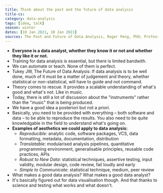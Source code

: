 ```yaml
---
title: Think about the past and the future of data analysis
title-cs: 
category: data-analysis
tags: [idea, talk]
season: winter
dates: [10 Jan 2021, 10 Jan 2021]
sources: The Past and Future of Data Analysis, Roger Peng, PhD; Professor of Biostatistics, https://youtu.be/qFtJaq4TlqE
---
```


* **Everyone is a data analyst, whether they know it or not and whether they like it or not.**
* Training for data analysis is essential, but there is limited bandwith.
* We can automate or teach. None of them is perfect.
* Tukey JW, The Future of Data Analysis: If data analysis is to be well done, much of it must be a matter of judgement and theory, whether statistical or non-statistical, will have to guide and not command.
* Theory comes to rescue. It provides a scalable understanding of what's good and what's not. Like in music.
* Today, there is still a lot of discussion about the "instruments" rather than the "music" that is being produced.
* We have a good idea a posteriori but not a priori.
* Basically, you need to be provided with everything – both software and data – to be able to reproduce the results. You also need to be quite knowledgable in the field to understand what's going on.
* **Examples of aesthetics we could apply to data analysis:**
	* *Reproducible*: analytic code, software packages, VCS, data formatting, metadata, documentation, distribution
	* *Translatable*: modularised analysis pipelines, quantitative programming environment, generalisable principles, reusable code practices, APIs
	* *Robust to New Data*: statistical techniques, assertive testing, input validity, modular design, code review, fail loudly and early
	* *Simple to Communicate*: statistical technique, medium, peer review
* What makes a good data analysis? What makes a good data analyst?
* It's basically figured out for data visualisation though. And that thanks to science and testing what works and what doesn't.